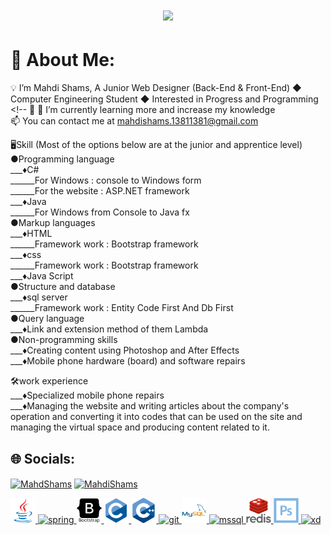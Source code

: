 <h1 align="center">
  <a href="https://git.io/typing-svg">
  <img src="https://readme-typing-svg.herokuapp.com/?lines=I'm+Mahdi+Shams;WellCome+to+My+Git!&center=true&size=30&color=fe428e">
  </a>
</h1>

# 💫 About Me:
💡 I’m Mahdi Shams, A Junior Web Designer (Back-End & Front-End) ◆ Computer Engineering Student ◆ Interested in Progress and Programming<br><!-- 🔭
🌱 I’m currently learning more and increase my knowledge<br>
📫 You can contact me at mahdishams.13811381@gmail.com<br>

🖥Skill (Most of the options below are at the junior and apprentice level)<br>
●Programming language<br>
___♦C#<br>
______For Windows : console to Windows form<br>
______For the website : ASP.NET framework<br>
___♦Java<br>
______For Windows from Console to Java fx<br>
●Markup languages<br>
___♦HTML<br>
______Framework work : Bootstrap framework<br>
___♦css<br>
______Framework work : Bootstrap framework <br>
___♦Java Script<br>
●Structure and database<br>
___♦sql server <br>
______Framework work : Entity Code First And Db First<br> 
●Query language<br>
___♦Link and extension method of them Lambda<br>
●Non-programming skills<br>
___♦Creating content using Photoshop and After Effects<br>
___♦Mobile phone hardware (board) and software repairs<br>

🛠work experience<br>
___♦Specialized mobile phone repairs<br>
___♦Managing the website and writing articles about the company's operation and converting it into codes that can be used on the site and managing the virtual space and producing content related to it.<br>

## 🌐 Socials:

<p align="left">
<a href="https://www.linkedin.com/in/mahdi-shams-0959a7262/" target="blank"><img align="center" src="https://raw.githubusercontent.com/rahuldkjain/github-profile-readme-generator/master/src/images/icons/Social/linked-in-alt.svg" alt="MahdShams" height="30" width="40" /></a>
<a href="https://mahdishams.13811381@gmail.com" target="blank">
  <img align="center" src="https://www.freepnglogos.com/uploads/logo-gmail-png/logo-gmail-png-gmail-icon-download-png-and-vector-1.png" alt="MahdiShams" height="30" width="40" /></a>

  <p align="left">  <a href="https://www.java.com" target="_blank" rel="noreferrer"> <img src="https://raw.githubusercontent.com/devicons/devicon/master/icons/java/java-original.svg" alt="java" width="40" height="40"/> </a><a href="https://spring.io/" target="_blank" rel="noreferrer"> <img src="https://www.vectorlogo.zone/logos/springio/springio-icon.svg" alt="spring" width="40" height="40"/> </a><a href="https://getbootstrap.com" target="_blank" rel="noreferrer"> <img src="https://raw.githubusercontent.com/devicons/devicon/master/icons/bootstrap/bootstrap-plain-wordmark.svg" alt="bootstrap" width="40" height="40"/> </a> <a href="https://www.cprogramming.com/" target="_blank" rel="noreferrer"> <img src="https://raw.githubusercontent.com/devicons/devicon/master/icons/c/c-original.svg" alt="c" width="40" height="40"/> </a> <a href="https://www.w3schools.com/cpp/" target="_blank" rel="noreferrer"> <img src="https://raw.githubusercontent.com/devicons/devicon/master/icons/cplusplus/cplusplus-original.svg" alt="cplusplus" width="40" height="40"/> </a> <a href="https://git-scm.com/" target="_blank" rel="noreferrer"> <img src="https://www.vectorlogo.zone/logos/git-scm/git-scm-icon.svg" alt="git" width="40" height="40"/> </a> <a href="https://www.mysql.com/" target="_blank" rel="noreferrer"> <img src="https://raw.githubusercontent.com/devicons/devicon/master/icons/mysql/mysql-original-wordmark.svg" alt="mysql" width="40" height="40"/> </a><a href="https://www.microsoft.com/en-us/sql-server" target="_blank" rel="noreferrer"> <img src="https://www.svgrepo.com/show/303229/microsoft-sql-server-logo.svg" alt="mssql" width="40" height="40"/> </a> <a href="https://redis.io" target="_blank" rel="noreferrer"> <img src="https://raw.githubusercontent.com/devicons/devicon/master/icons/redis/redis-original-wordmark.svg" alt="redis" width="40" height="40"/> </a><a href="https://www.photoshop.com/en" target="_blank" rel="noreferrer"> <img src="https://raw.githubusercontent.com/devicons/devicon/master/icons/photoshop/photoshop-line.svg" alt="photoshop" width="40" height="40"/> </a>  <a href="https://www.adobe.com/products/xd.html" target="_blank" rel="noreferrer"> <img src="https://cdn.worldvectorlogo.com/logos/adobe-xd.svg" alt="xd" width="40" height="40"/> </a> </p>
